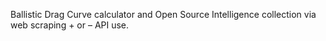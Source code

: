  Ballistic Drag Curve calculator and Open Source Intelligence collection via web scraping + or – API use. 
